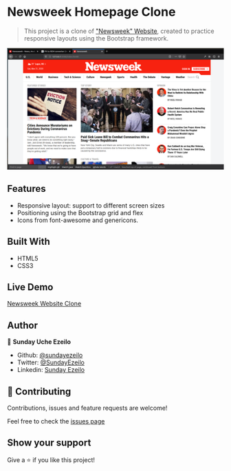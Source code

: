 # Newsweek Homepage Clone

> This project is a clone of ["Newsweek" Website](http://newsweek.com/), created to practice responsive layouts using the Bootstrap framework.

![screenshot](project-screenshots/screenshot.png)

## Features

- Responsive layout: support to different screen sizes
- Positioning using the Bootstrap grid and flex
- Icons from font-awesome and genericons.

## Built With

- HTML5
- CSS3

## Live Demo

[Newsweek Website Clone](https://raw.githack.com/ezeilo-su/newsweek-clone/dev/index.html)

## Author

👤 **Sunday Uche Ezeilo**

- Github: [@sundayezeilo](https://github.com/ezeilo-su)
- Twitter: [@SundayEzeilo](https://twitter.com/SundayEzeilo)
- Linkedin: [Sunday Ezeilo](https://www.linkedin.com/in/sunday-ezeilo-a6a67664/)

## 🤝 Contributing

Contributions, issues and feature requests are welcome!

Feel free to check the [issues page](https://github.com/ezeilo-su/newsweek-clone/issues)

## Show your support

Give a ⭐️ if you like this project!
